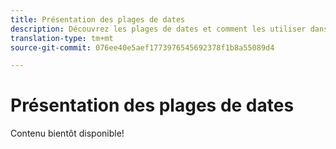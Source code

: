 ```yaml
---
title: Présentation des plages de dates
description: Découvrez les plages de dates et comment les utiliser dans les  de.
translation-type: tm+mt
source-git-commit: 076ee40e5aef1773976545692378f1b8a55089d4

---
```



# Présentation des plages de dates

Contenu bientôt disponible!
